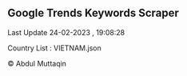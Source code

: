 

## Google Trends Keywords Scraper 
 
Last Update 24-02-2023 , 19:08:28

Country List :
VIETNAM.json



© Abdul Muttaqin 
